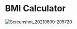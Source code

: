 # BMI Calculator


![Screenshot_20210809-205720](https://user-images.githubusercontent.com/50156227/128759757-ca8b69b1-b3a0-46d9-9be3-42d01061a2ba.jpg)
